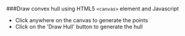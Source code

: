 ###Draw convex hull using HTML5 `<canvas>` element and Javascript  
+ Click anywhere on the canvas to generate the points
+ Click on the 'Draw Hull' button to generate the hull
